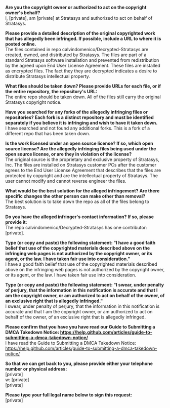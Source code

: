 **Are you the copyright owner or authorized to act on the copyright owner's behalf?**  
I, [private], am [private] at Stratasys and authorized to act on behalf of Stratasys.

**Please provide a detailed description of the original copyrighted work that has allegedly been infringed. If possible, include a URL to where it is posted online.**  
The files contained in repo calvindomenico/Decrypted-Stratasys are created, owned, and distributed by Stratasys. The files are part of a standard Stratasys software installation and prevented from redistribution by the agreed upon End User License Agreement. These files are installed as encrypted files. The fact they they are decrypted indicates a desire to distribute Stratasys intellectual property.

**What files should be taken down? Please provide URLs for each file, or if the entire repository, the repository's URL:**  
The entire repo should be taken down. All of the files still carry the original Stratasys copyright notice.

**Have you searched for any forks of the allegedly infringing files or repositories? Each fork is a distinct repository and must be identified separately if you believe it is infringing and wish to have it taken down.**  
I have searched and not found any additional forks. This is a fork of a different repo that has been taken down.

**Is the work licensed under an open source license? If so, which open source license? Are the allegedly infringing files being used under the open source license, or are they in violation of the license?**  
The original source is the proprietary and exclusive property of Stratasys, Inc. The files are installed on Stratasys customer PCs after the customer agrees to the End User License Agreement that describes that the files are protected by copyright and are the intellectual property of Stratasys. The user cannot modify and cannot reverse engineer the files.

**What would be the best solution for the alleged infringement? Are there specific changes the other person can make other than removal?**  
The best solution is to take down the repo as all of the files belong to Stratasys.

**Do you have the alleged infringer's contact information? If so, please provide it:**  
The repo calvindomenico/Decrypted-Stratasys has one contributor: [private].

**Type (or copy and paste) the following statement: "I have a good faith belief that use of the copyrighted materials described above on the infringing web pages is not authorized by the copyright owner, or its agent, or the law. I have taken fair use into consideration."**  
I have a good faith belief that use of the copyrighted materials described above on the infringing web pages is not authorized by the copyright owner, or its agent, or the law. I have taken fair use into consideration.

**Type (or copy and paste) the following statement: "I swear, under penalty of perjury, that the information in this notification is accurate and that I am the copyright owner, or am authorized to act on behalf of the owner, of an exclusive right that is allegedly infringed."**  
I swear, under penalty of perjury, that the information in this notification is accurate and that I am the copyright owner, or am authorized to act on behalf of the owner, of an exclusive right that is allegedly infringed.

**Please confirm that you have you have read our Guide to Submitting a DMCA Takedown Notice: https://help.github.com/articles/guide-to-submitting-a-dmca-takedown-notice/**  
I have read the Guide to Submitting a DMCA Takedown Notice: https://help.github.com/articles/guide-to-submitting-a-dmca-takedown-notice/

**So that we can get back to you, please provide either your telephone number or physical address:**  
[private]  
w: [private]  
[private]

**Please type your full legal name below to sign this request:**  
[private]
